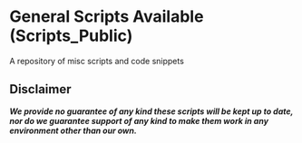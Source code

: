 # General Scripts Available (Scripts_Public)
A repository of misc scripts and code snippets
## Disclaimer
**_We provide no guarantee of any kind these scripts will be kept up to date, nor do we guarantee support of any kind to make them work in any environment other than our own._**
